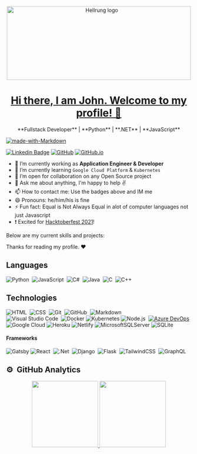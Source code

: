 <!-- PROJECT LOGO -->
<br />
<p align="center">
  <a href="https://github.com/Hellrungj">
    <img src="https://user-images.githubusercontent.com/8736564/134118128-06c9d693-80df-4237-ab34-928ae30aada4.png" alt="Hellrung logo" width="500" height="200">
    <h1 align="center">
      Hi there, I am John. Welcome to my profile! 👋 
    </h1>
  </a>
</p>

<p align="center">
**Fullstack Developer** | **Python** | **.NET** | **JavaScript**
</p>

[![made-with-Markdown](https://img.shields.io/badge/Made%20with-Markdown-1f425f.svg)](http://commonmark.org)

[![Linkedin Badge](https://img.shields.io/badge/-LinkedIn-blue?style=flat-square&logo=Linkedin&logoColor=white&link=https://www.linkedin.com/in/johnjameshellrung/)](https://www.linkedin.com/in/johnjameshellrung/)
[![GitHub](https://img.shields.io/badge/-GitHub-black?style=flat-square&logo=github&link=https://github.com/Hellrungj)](https://github.com/Hellrungj) 
[![GitHub.io](https://img.shields.io/badge/-GitHub.io-black?style=flat-square&logo=google-chrome&link=https://hellrungj.github.io)](https://hellrungj.github.io/) 

- 🔭 I’m currently working as **Application Engineer & Developer**
- 🌱 I’m currently learning `Google Cloud Platform` & `Kubernetes`
- 👯 I’m open for collaboration on any Open Source project 
- 💬 Ask me about anything, I'm happy to help ✌️
- 📫 How to contact me: Use the badges above and IM me
- 😄 Pronouns: he/him/his is fine
- ⚡ Fun fact: Equal is Not Always Equal in alot of computer languages not just Javascript 
- :exclamation: Excited for [Hacktoberfest 2021](https://hacktoberfest.digitalocean.com/)!

Below are my current skills and projects:

Thanks for reading my profile. ❤️

## Languages

![Python](https://img.shields.io/badge/-Python-05122A?style=flat&logo=python)&nbsp;
![JavaScript](https://img.shields.io/badge/-JavaScript-05122A?style=flat&logo=javascript)&nbsp;
![C#](https://img.shields.io/badge/c%23-05122A?style=flat&logo=c-sharp&logoColor=white)&nbsp;
![Java](https://img.shields.io/badge/-Java-05122A?style=flat&logo=Java&logoColor=FFA518)&nbsp;
![C](https://img.shields.io/badge/-C-05122A?style=flat&logo=C&logoColor=A8B9CC)&nbsp;
![C++](https://img.shields.io/badge/-C++-05122A?style=flat&logo=C%2B%2B&logoColor=00599C)&nbsp;

## Technologies

![HTML](https://img.shields.io/badge/-HTML-05122A?style=flat&logo=HTML5)&nbsp;
![CSS](https://img.shields.io/badge/-CSS-05122A?style=flat&logo=CSS3&logoColor=1572B6)&nbsp;
![Git](https://img.shields.io/badge/-Git-05122A?style=flat&logo=git)&nbsp;
![GitHub](https://img.shields.io/badge/-GitHub-05122A?style=flat&logo=github)&nbsp;
![Markdown](https://img.shields.io/badge/-Markdown-05122A?style=flat&logo=markdown)\
![Visual Studio Code](https://img.shields.io/badge/-Visual%20Studio%20Code-05122A?style=flat&logo=visual-studio-code&logoColor=007ACC)&nbsp;
![Docker](https://img.shields.io/badge/-Docker-000?&logo=Docker)
![Kubernetes](https://img.shields.io/badge/-Kubernetes-000?&logo=Kubernetes)
![Node.js](https://img.shields.io/badge/-Node.js-05122A?style=flat&logo=node.js)&nbsp;
[![Azure DevOps](https://img.shields.io/badge/-Azure%20DevOps-0175C2?style=flat-square&logo=azureDevops&link=https://github.com/kkoziarski)](https://github.com/kkoziarski) 
![Google Cloud](https://img.shields.io/badge/GoogleCloud-%234285F4.svg?style=flat&logo=google-cloud&logoColor=white)
![Heroku](https://img.shields.io/badge/heroku-%23430098.svg?style=flat&logo=heroku&logoColor=white)
![Netlify](https://img.shields.io/badge/netlify-%23000000.svg?style=flat&logo=netlify&logoColor=#00C7B7)
![MicrosoftSQLServer](https://img.shields.io/badge/Microsoft%20SQL%20Sever-CC2927?style=flat&logo=microsoft%20sql%20server&logoColor=white)
![SQLite](https://img.shields.io/badge/sqlite-%2307405e.svg?style=flat&logo=sqlite&logoColor=white)

#### Frameworks

![Gatsby](https://img.shields.io/badge/-Gatsby-%23663399?&logo=Gatsby)
![React](https://img.shields.io/badge/-React-05122A?style=flat&logo=react)&nbsp;
![.Net](https://img.shields.io/badge/.NET-5C2D91?style=flat&logo=.net&logoColor=white)&nbsp;
![Django](https://img.shields.io/badge/-Django-%23092E20?style=flat&logo=django&logoColor=white)&nbsp;
![Flask](https://img.shields.io/badge/-Flask-05122A?style=flat&logo=flask)&nbsp;
![TailwindCSS](https://img.shields.io/badge/-tailwindcss-white?style=flat&logo=tailwind-css)&nbsp;
![GraphQL](https://img.shields.io/badge/-GraphQL-E10098?style=flat&logo=graphql)&nbsp;


## ⚙️ &nbsp;GitHub Analytics

<p align="center">
  <a href="https://github.com/Hellrungj/">
    <img height="180em" src="https://github-readme-stats-eight-theta.vercel.app/api?username=Hellrungj&show_icons=true&theme=algolia&include_all_commits=true&count_private=true"/>
  <a>
    <img height="180em" src="https://github-readme-streak-stats.herokuapp.com/?user=Naereen&theme=blue-green"/>
  </a>
</p>
